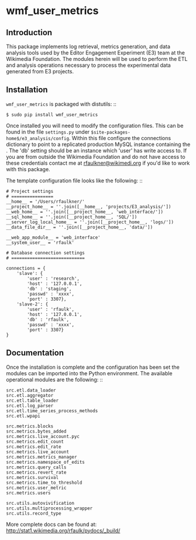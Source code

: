 wmf_user_metrics
================


Introduction
------------

This package implements log retrieval, metrics generation, and data
analysis tools used by the Editor Engagement Experiment (E3) team at
the Wikimedia Foundation. The modules herein will be used to perform
the ETL and analysis operations necessary to process the experimental
data generated from E3 projects.

Installation
------------

`wmf_user_metrics` is packaged with distutils: ::

    $ sudo pip install wmf_user_metrics

Once installed you will need to modify the configuration files.  This
can be found in the file `settings.py` under
`$site-packages-home$/e3_analysis/config`.  Within this file configure
the connections dictionary to point to a replicated production MySQL instance
containing the .  The 'db' setting should be an instance which 'user' has write
access to.  If you are from outside the Wikimedia Foundation and do not have
access to these credentials contact me at rfaulkner@wikimedi.org if you'd
like to work with this package.

The template configuration file looks like the following: ::

    # Project settings
    # ================
    __home__ = '/Users/rfaulkner/'
    __project_home__ = ''.join([__home__, 'projects/E3_analysis/'])
    __web_home__ = ''.join([__project_home__, 'web_interface/'])
    __sql_home__ = ''.join([__project_home__, 'SQL/'])
    __server_log_local_home__ = ''.join([__project_home__, 'logs/'])
    __data_file_dir__ = ''.join([__project_home__, 'data/'])

    __web_app_module__ = 'web_interface'
    __system_user__ = 'rfaulk'

    # Database connection settings
    # ============================

    connections = {
        'slave': {
            'user' : 'research',
            'host' : '127.0.0.1',
            'db' : 'staging',
            'passwd' : 'xxxx',
            'port' : 3307},
        'slave-2': {
            'user' : 'rfaulk',
            'host' : '127.0.0.1',
            'db' : 'rfaulk',
            'passwd' : 'xxxx',
            'port' : 3307}
    }

Documentation
-------------

Once the installation is complete and the configuration has been set the
modules can be imported into the Python environment.  The available
operational modules are the following: ::

    src.etl.data_loader
    src.etl.aggregator
    src.etl.table_loader
    src.etl.log_parser
    src.etl.time_series_process_methods
    src.etl.wpapi

    src.metrics.blocks
    src.metrics.bytes_added
    src.metrics.live_account.pyc
    src.metrics.edit_count
    src.metrics.edit_rate
    src.metrics.live_account
    src.metrics.metrics_manager
    src.metrics.namespace_of_edits
    src.metrics.query_calls
    src.metrics.revert_rate
    src.metrics.survival
    src.metrics.time_to_threshold
    src.metrics.user_metric
    src.metrics.users

    src.utils.autovivification
    src.utils.multiprocessing_wrapper
    src.utils.record_type

More complete docs can be found at:
    http://stat1.wikimedia.org/rfaulk/pydocs/_build/
